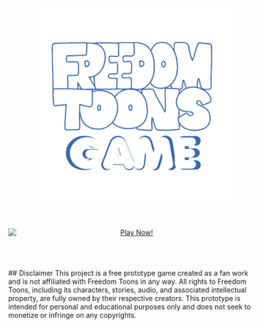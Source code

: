 [Button Hover]: https://img.shields.io/badge/Hover_Over_Me!-37a779?style=for-the-badge
[Button Click]: https://img.shields.io/badge/Play_Now!-37a779?style=for-the-badge
[Button Icon]: https://img.shields.io/badge/Installation-EF2D5E?style=for-the-badge&logoColor=white&logo=Files
[Link]: https://woodsfiend.github.io/Freedom-Toons-Game/ 'Freedom Toons Game'

<p align="center">
  <img width="400" height="400" src="https://github.com/WoodsFiend/Freedom-Toons-Game/blob/master/logo.png?raw=true">
</p>

<br>
<p align="center">
  <a href= "https://woodsfiend.github.io/Freedom-Toons-Game/" 
    style="background: none; border: none; cursor: pointer;" 
  >
    <img 
      src="https://img.shields.io/badge/Play_Now!-37a779?style=for-the-badge" 
      alt="Play Now!" 
      style="display: block;"
    />
  </a>
</p>

<br>
<br>
<br>
## Disclaimer
This project is a free prototype game created as a fan work and is not affiliated with Freedom Toons in any way. All rights to Freedom Toons, including its characters, stories, audio, and associated intellectual property, are fully owned by their respective creators. This prototype is intended for personal and educational purposes only and does not seek to monetize or infringe on any copyrights.